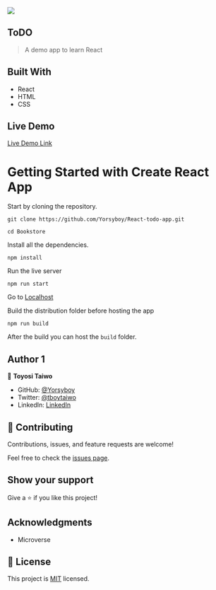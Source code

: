 ![](https://img.shields.io/badge/Microverse-blueviolet)

## ToDO 

> A demo app to learn React

## Built With

- React
- HTML
- CSS

## Live Demo

[Live Demo Link]()

# Getting Started with Create React App
Start by cloning the repository.

`git clone https://github.com/Yorsyboy/React-todo-app.git`

`cd Bookstore`

Install all the dependencies.

`npm install`

Run the live server

`npm run start`

Go to [Localhost](http://localhost:3000)

Build the distribution folder before hosting the app

`npm run build`

After the build you can host the `build` folder.

## Author 1

👤 **Toyosi Taiwo**

- GitHub: [@Yorsyboy](https://github.com/Yorsyboy)
- Twitter: [@tboytaiwo](https://twitter.com/Tboytaiwo)
- LinkedIn: [LinkedIn](https://linkedin.com/in/taiwo-toyosi)

## 🤝 Contributing

Contributions, issues, and feature requests are welcome!

Feel free to check the [issues page](../../issues/).

## Show your support

Give a ⭐️ if you like this project!

## Acknowledgments

- Microverse

## 📝 License

This project is [MIT](./MIT.md) licensed.